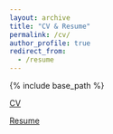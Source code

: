 ```yaml
---
layout: archive
title: "CV & Resume"
permalink: /cv/
author_profile: true
redirect_from:
  - /resume
---
```


{% include base_path %}

[CV](https://Ericland.github.io/files/cv.pdf)

[Resume](https://Ericland.github.io/files/resume.pdf)
